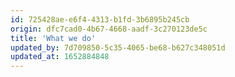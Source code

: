 ```yaml
---
id: 725428ae-e6f4-4313-b1fd-3b6895b245cb
origin: dfc7cad0-4b67-4668-aadf-3c270123de5c
title: 'What we do'
updated_by: 7d709850-5c35-4065-be68-b627c348051d
updated_at: 1652884848
---
```

